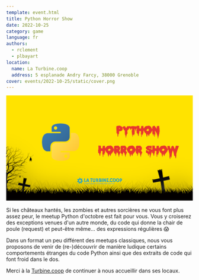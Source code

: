 ```yaml
---
template: event.html
title: Python Horror Show
date: 2022-10-25
category: game
language: fr
authors:
  - rclement
  - plbayart
location:
  name: La Turbine.coop
  address: 5 esplanade Andry Farcy, 38000 Grenoble
cover: events/2022-10-25/static/cover.png
---
```


![Cover](static/cover.png)

Si les châteaux hantés, les zombies et autres sorcières ne vous font plus assez peur, le meetup Python d'octobre est fait pour vous. Vous y croiserez des exceptions venues d'un autre monde, du code qui donne la chair de poule (request) et peut-être même... des expressions régulières 😱

Dans un format un peu différent des meetups classiques, nous vous proposons de venir de (re-)découvrir de manière ludique certains comportements étranges du code Python ainsi que des extraits de code qui font froid dans le dos.

Merci à la [Turbine.coop](https://turbine.coop/) de continuer à nous accueillir dans ses locaux.

